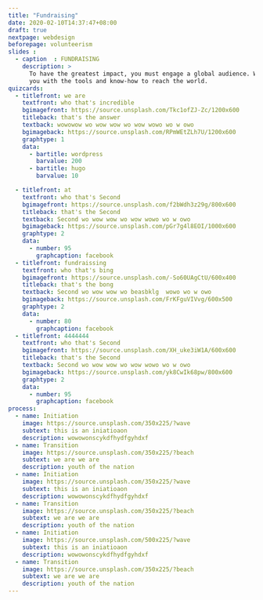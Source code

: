 ```yaml
---
title: "Fundraising"
date: 2020-02-10T14:37:47+08:00
draft: true
nextpage: webdesign
beforepage: volunteerism
slides :
  - caption  : FUNDRAISING
    description: >
      To have the greatest impact, you must engage a global audience. We are here to provide 
      you with the tools and know-how to reach the world.
quizcards:
  - titlefront: we are
    textfront: who that's incredible
    bgimagefront: https://source.unsplash.com/Tkc1ofZJ-Zc/1200x600 
    titleback: that's the answer
    textback: wowowow wo wow wow wo wow wowo wo w owo 
    bgimageback: https://source.unsplash.com/RPmWEtZLh7U/1200x600 
    graphtype: 1
    data:
      - bartitle: wordpress
        barvalue: 200
      - bartitle: hugo
        barvalue: 10

  - titlefront: at
    textfront: who that's Second
    bgimagefront: https://source.unsplash.com/f2bWdh3z29g/800x600
    titleback: that's the Second
    textback: Second wo wow wow wo wow wowo wo w owo 
    bgimageback: https://source.unsplash.com/pGr7g4l8EOI/1000x600
    graphtype: 2
    data:
      - number: 95
        graphcaption: facebook
  - titlefront: fundraissing
    textfront: who that's bing
    bgimagefront: https://source.unsplash.com/-So60UAgCtU/600x400
    titleback: that's the bong
    textback: Second wo wow wow wo beasbklg  wowo wo w owo 
    bgimageback: https://source.unsplash.com/FrKFguVIVvg/600x500
    graphtype: 2
    data:
      - number: 80
        graphcaption: facebook
  - titlefront: 4444444
    textfront: who that's Second
    bgimagefront: https://source.unsplash.com/XH_uke3iW1A/600x600
    titleback: that's the Second
    textback: Second wo wow wow wo wow wowo wo w owo 
    bgimageback: https://source.unsplash.com/yk8CwIk68pw/800x600
    graphtype: 2
    data:
      - number: 95
        graphcaption: facebook
process:
  - name: Initiation
    image: https://source.unsplash.com/350x225/?wave
    subtext: this is an iniatioaon
    description: wowowonscykdfhydfgyhdxf 
  - name: Transition
    image: https://source.unsplash.com/350x225/?beach
    subtext: we are we are
    description: youth of the nation
  - name: Initiation
    image: https://source.unsplash.com/350x225/?wave
    subtext: this is an iniatioaon
    description: wowowonscykdfhydfgyhdxf 
  - name: Transition
    image: https://source.unsplash.com/350x225/?beach
    subtext: we are we are
    description: youth of the nation
  - name: Initiation
    image: https://source.unsplash.com/500x225/?wave
    subtext: this is an iniatioaon
    description: wowowonscykdfhydfgyhdxf 
  - name: Transition
    image: https://source.unsplash.com/350x225/?beach
    subtext: we are we are
    description: youth of the nation
---
```

